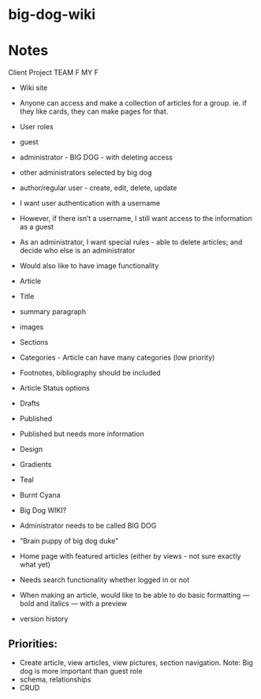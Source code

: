 # big-dog-wiki


# Notes
Client Project 
TEAM F MY F

* Wiki site
* Anyone can access and make a collection of articles for a group. ie. if they like cards, they can make pages for that.
* User roles
* guest
* administrator - BIG DOG - with deleting access 
* other administrators selected by big dog
* author/regular user - create, edit, delete, update
* I want user authentication with a username
* However, if there isn’t a username, I still want access to the information as a guest
* As an administrator, I want special rules - able to delete articles; and decide who else is an administrator
* Would also like to have image functionality
* Article
* Title
* summary paragraph
* images
* Sections
* Categories - Article can have many categories (low priority)
* Footnotes, bibliography should be included
* Article Status options
* Drafts
* Published
* Published but needs more information 
* Design
* Gradients
* Teal
* Burnt Cyana
* Big Dog WIKI?
* Administrator needs to be called BIG DOG
* “Brain puppy of big dog duke”

* Home page with featured articles (either by views - not sure exactly what yet)
* Needs search functionality whether logged in or not
* When making an article, would like to be able to do basic formatting — bold and italics — with a  preview
* version history

## Priorities:
* Create article, view articles, view pictures, section navigation. Note: Big dog is more important than guest role
* schema, relationships
* CRUD
